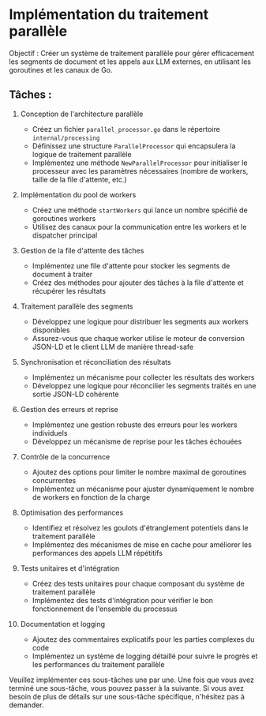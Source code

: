 # Implémentation du traitement parallèle

Objectif : Créer un système de traitement parallèle pour gérer efficacement les segments de document et les appels aux LLM externes, en utilisant les goroutines et les canaux de Go.

## Tâches :

1. Conception de l'architecture parallèle
   - Créez un fichier `parallel_processor.go` dans le répertoire `internal/processing`
   - Définissez une structure `ParallelProcessor` qui encapsulera la logique de traitement parallèle
   - Implémentez une méthode `NewParallelProcessor` pour initialiser le processeur avec les paramètres nécessaires (nombre de workers, taille de la file d'attente, etc.)

2. Implémentation du pool de workers
   - Créez une méthode `startWorkers` qui lance un nombre spécifié de goroutines workers
   - Utilisez des canaux pour la communication entre les workers et le dispatcher principal

3. Gestion de la file d'attente des tâches
   - Implémentez une file d'attente pour stocker les segments de document à traiter
   - Créez des méthodes pour ajouter des tâches à la file d'attente et récupérer les résultats

4. Traitement parallèle des segments
   - Développez une logique pour distribuer les segments aux workers disponibles
   - Assurez-vous que chaque worker utilise le moteur de conversion JSON-LD et le client LLM de manière thread-safe

5. Synchronisation et réconciliation des résultats
   - Implémentez un mécanisme pour collecter les résultats des workers
   - Développez une logique pour réconcilier les segments traités en une sortie JSON-LD cohérente

6. Gestion des erreurs et reprise
   - Implémentez une gestion robuste des erreurs pour les workers individuels
   - Développez un mécanisme de reprise pour les tâches échouées

7. Contrôle de la concurrence
   - Ajoutez des options pour limiter le nombre maximal de goroutines concurrentes
   - Implémentez un mécanisme pour ajuster dynamiquement le nombre de workers en fonction de la charge

8. Optimisation des performances
   - Identifiez et résolvez les goulots d'étranglement potentiels dans le traitement parallèle
   - Implémentez des mécanismes de mise en cache pour améliorer les performances des appels LLM répétitifs

9. Tests unitaires et d'intégration
   - Créez des tests unitaires pour chaque composant du système de traitement parallèle
   - Implémentez des tests d'intégration pour vérifier le bon fonctionnement de l'ensemble du processus

10. Documentation et logging
    - Ajoutez des commentaires explicatifs pour les parties complexes du code
    - Implémentez un système de logging détaillé pour suivre le progrès et les performances du traitement parallèle

Veuillez implémenter ces sous-tâches une par une. Une fois que vous avez terminé une sous-tâche, vous pouvez passer à la suivante. Si vous avez besoin de plus de détails sur une sous-tâche spécifique, n'hésitez pas à demander.